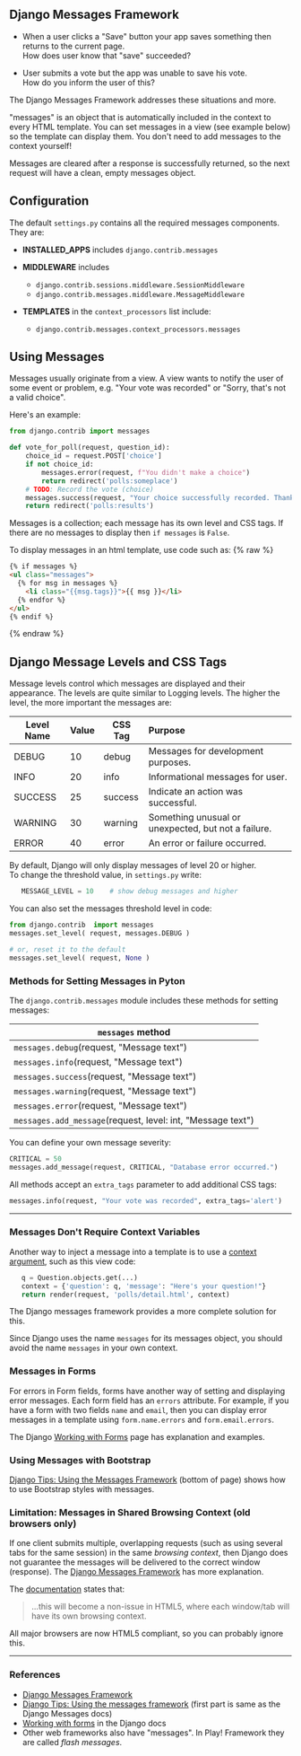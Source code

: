 ## Django Messages Framework

* When a user clicks a "Save" button your app saves something
then returns to the current page.   
How does user know that "save" succeeded?

* User submits a vote but the app was unable to save his vote.    
  How do you inform the user of this?

The Django Messages Framework addresses these situations and more.

"messages" is an object that is automatically included in the
context to every HTML template.  You can set messages in a view
(see example below) so the template can display them.
You don't need to add messages to the context yourself!

Messages are cleared after a response is successfully returned,
so the next request will have a clean, empty messages object.

## Configuration

The default `settings.py` contains all the required messages components.
They are:

* **INSTALLED_APPS** includes `django.contrib.messages`

* **MIDDLEWARE** includes
    - `django.contrib.sessions.middleware.SessionMiddleware`
    - `django.contrib.messages.middleware.MessageMiddleware`

* **TEMPLATES** in the `context_processors` list include:
    - `django.contrib.messages.context_processors.messages`



## Using Messages

Messages usually originate from a view.  A view wants to notify the user
of some event or problem, e.g. "Your vote was recorded"
or "Sorry, that's not a valid choice".

Here's an example:

```python
from django.contrib import messages

def vote_for_poll(request, question_id):
    choice_id = request.POST['choice']
    if not choice_id:
        messages.error(request, f"You didn't make a choice")
        return redirect('polls:someplace')
    # TODO: Record the vote (choice)
    messages.success(request, "Your choice successfully recorded. Thank you.")
    return redirect('polls:results')
```

Messages is a collection; each message has its own level and CSS tags. If there are no messages to display then `if messages` is `False`.

To display messages in an html template, use code such as:
{% raw %}
```html
{% if messages %}
<ul class="messages">
  {% for msg in messages %}
    <li class="{{msg.tags}}">{{ msg }}</li>
  {% endfor %}
</ul>
{% endif %}
```
{% endraw %}


## Django Message Levels and CSS Tags

Message levels control which messages are displayed and their appearance.
The levels are quite similar to Logging levels.
The higher the level, the more important the messages are:

| Level Name | Value  | CSS Tag  | Purpose                            |
|------------|--------|----------|:-----------------------------------|
| DEBUG      | 10     | debug    | Messages for development purposes. |
| INFO       | 20     | info     | Informational messages for user.   |
| SUCCESS    | 25     | success  | Indicate an action was successful. |
| WARNING    | 30     | warning  | Something unusual or unexpected, but not a failure. |
| ERROR      | 40     | error    | An error or failure occurred.      |

By default, Django will only display messages of level 20 or higher.    
To change the threshold value, in `settings.py` write: 
```python
   MESSAGE_LEVEL = 10    # show debug messages and higher
```
You can also set the messages threshold level in code:
```python
from django.contrib  import messages
messages.set_level( request, messages.DEBUG )

# or, reset it to the default
messages.set_level( request, None )
```

### Methods for Setting Messages in Pyton

The `django.contrib.messages` module includes these methods for setting messages:

| `messages` method |
|-------------------|
| `messages.debug`(request, "Message text") |
| `messages.info`(request, "Message text") |
| `messages.success`(request, "Message text") |
| `messages.warning`(request, "Message text") |
| `messages.error`(request, "Message text") |
| `messages.add_message`(request, level: int, "Message text") |

You can define your own message severity:
```python
CRITICAL = 50
messages.add_message(request, CRITICAL, "Database error occurred.")
```
All methods accept an `extra_tags` parameter to add additional CSS tags:
```python
messages.info(request, "Your vote was recorded", extra_tags='alert')
```
---

### Messages Don't Require Context Variables

Another way to inject a message into a template is to use 
a [context argument][django-shortcuts], such as this view code:

```python
   q = Question.objects.get(...)
   context = {'question': q, 'message': "Here's your question!"}
   return render(request, 'polls/detail.html', context)
```

The Django messages framework provides a more complete solution for this.

Since Django uses the name `messages` for its messages object,
you should avoid the name `messages` in your own context.

### Messages in Forms

For errors in Form fields, forms have another way of setting and displaying error messages.
Each form field has an `errors` attribute.
For example, if you have a form with two fields `name` and `email`,
then you can display error messages in a template
using `form.name.errors` and `form.email.errors`.

The Django [Working with Forms][django-forms] page has explanation and examples.


### Using Messages with Bootstrap

[Django Tips: Using the Messages Framework][django-tips-messages] (bottom of page) shows how to use Bootstrap styles with messages.


### Limitation: Messages in Shared Browsing Context (old browsers only)

If one client submits multiple, overlapping requests (such as using
several tabs for the same session) in the same *browsing context*,
then Django does not guarantee the messages will be delivered 
to the correct window (response).
The [Django Messages Framework][messages-framework] has more explanation.

The [documentation][messages-framework] states that:

> ...this will become a non-issue in HTML5,
> where each window/tab will have its own browsing context.

All major browsers are now HTML5 compliant, so you can probably
ignore this.

---
### References

* [Django Messages Framework][messages-framework]
* [Django Tips: Using the messages framework][django-tips-messages] (first part is same as the Django Messages docs)
* [Working with forms][django-forms] in the Django docs
* Other web frameworks also have "messages".  In Play! Framework they are called
*flash messages*.

[django-tips-messages]: https://simpleisbetterthancomplex.com/tips/2016/09/06/django-tip-14-messages-framework.html, "Django Tips 14 Using the Messages Framework"
[django-forms]: https://docs.djangoproject.com/en/2.2/topics/forms/, "Working with forms"
[django-shortcuts]: https://docs.djangoproject.com/en/2.2/topics/http/shortcuts/
[messages-framework]: https://docs.djangoproject.com/en/2.2/ref/contrib/messages/
